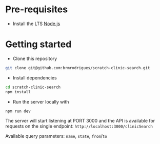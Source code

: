 # Pre-requisites
- Install the LTS [Node.js](https://nodejs.org/en/)


# Getting started
- Clone this repository
```sh
git clone git@github.com:brmrodrigues/scratch-clinic-search.git
```
- Install dependencies
```sh
cd scratch-clinic-search
npm install
```

- Run the server locally with
```sh
npm run dev
```

The server will start listening at PORT 3000 and the API is available for requests on the single endpoint:
`http://localhost:3000/clinicSearch`
  
Available query parameters: `name`, `state`, `from`/`to`
